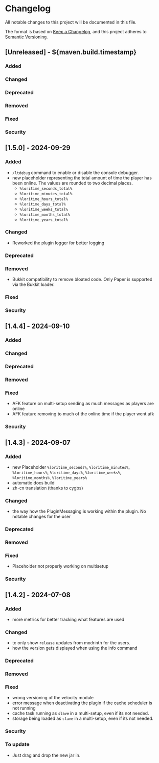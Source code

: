 # Changelog
All notable changes to this project will be documented in this file.

The format is based on [Keep a Changelog](https://keepachangelog.com/en/1.0.0/), and this project adheres
to [Semantic Versioning](https://semver.org/spec/v2.0.0.html).

## [Unreleased] - ${maven.build.timestamp}
### Added
### Changed
### Deprecated
### Removed
### Fixed
### Security

## [1.5.0] - 2024-09-29
### Added
- `/ltdebug` command to enable or disable the console debugger.
- new placeholder representing the total amount of time the player has been online. The values are rounded to two decimal places. 
  - `%loritime_seconds_total%`
  - `%loritime_minutes_total%`
  - `%loritime_hours_total%`
  - `%loritime_days_total%`
  - `%loritime_weeks_total%`
  - `%loritime_months_total%`
  - `%loritime_years_total%`
### Changed
- Reworked the plugin logger for better logging
### Deprecated
### Removed
- Bukkit compatibility to remove bloated code. Only Paper is supported via the Bukkit loader.
### Fixed
### Security

## [1.4.4] - 2024-09-10
### Added
### Changed
### Deprecated
### Removed
### Fixed
- AFK feature on multi-setup sending as much messages as players are online
- AFK feature removing to much of the online time if the player went afk 
### Security

## [1.4.3] - 2024-09-07
### Added
- new Placeholder `%loritime_seconds%`, `%loritime_minutes%`, `%loritime_hours%`, `%loritime_days%`, `%loritime_weeks%`, `%loritime_months%`, `%loritime_years%`
- automatic docs build
- zh-cn translation (thanks to cygbs)
### Changed
- the way how the PluginMessaging is working within the plugin. No notable changes for the user
### Deprecated
### Removed
### Fixed
- Placeholder not properly working on multisetup
### Security

## [1.4.2] - 2024-07-08
### Added
- more metrics for better tracking what features are used
### Changed
- to only show `release` updates from modrinth for the users.
- how the version gets displayed when using the info command
### Deprecated
### Removed
### Fixed
- wrong versioning of the velocity module
- error message when deactivating the plugin if the cache scheduler is not running
- cache task running as `slave` in a multi-setup, even if its not needed.
- storage being loaded as `slave` in a multi-setup, even if its not needed.
### Security
### To update
- Just drag and drop the new jar in.
